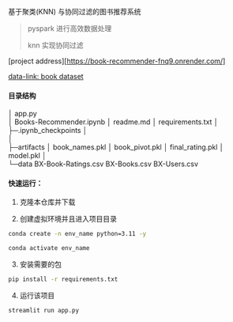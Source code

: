 基于聚类(KNN) 与协同过滤的图书推荐系统

> pyspark 进行高效数据处理
>
> knn 实现协同过滤

[project address][https://book-recommender-fnq9.onrender.com/]

[data-link: book dataset](https://www.kaggle.com/datasets/ra4u12/bookrecommendation/data)

#### 目录结构

│  app.py                                                        
│  Books-Recommender.ipynb
│  readme.md
│  requirements.txt
│  
├─.ipynb_checkpoints
│      
│      
├─artifacts
│      book_names.pkl
│      book_pivot.pkl
│      final_rating.pkl
│      model.pkl
│      
└─data
     BX-Book-Ratings.csv
     BX-Books.csv
     BX-Users.csv      

#### 快速运行：

1. 克隆本仓库并下载

2. 创建虚拟环境并且进入项目目录

```bash
conda create -n env_name python=3.11 -y
```

```bash
conda activate env_name
```

3. 安装需要的包

```bash
pip install -r requirements.txt
```

4. 运行该项目

```bash
streamlit run app.py
```

